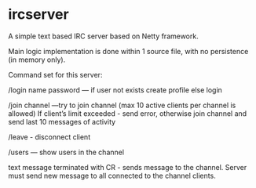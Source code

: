 # ircserver

A simple text based IRC server based on Netty framework.

Main logic implementation is done within 1 source file, with no persistence (in memory only).

Command set for this server:

/login name password — if user not exists create profile else login

/join channel —try to join channel (max 10 active clients per channel is allowed) If client’s limit exceeded - send error, otherwise join channel and send last 10 messages of activity

/leave - disconnect client

/users — show users in the channel

text message terminated with CR - sends message to the channel. Server must send new message to all connected to the channel clients.
